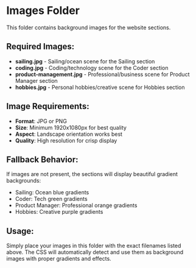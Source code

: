 # Images Folder

This folder contains background images for the website sections.

## Required Images:

- **sailing.jpg** - Sailing/ocean scene for the Sailing section
- **coding.jpg** - Coding/technology scene for the Coder section  
- **product-management.jpg** - Professional/business scene for Product Manager section
- **hobbies.jpg** - Personal hobbies/creative scene for Hobbies section

## Image Requirements:

- **Format**: JPG or PNG
- **Size**: Minimum 1920x1080px for best quality
- **Aspect**: Landscape orientation works best
- **Quality**: High resolution for crisp display

## Fallback Behavior:

If images are not present, the sections will display beautiful gradient backgrounds:
- Sailing: Ocean blue gradients
- Coder: Tech green gradients  
- Product Manager: Professional orange gradients
- Hobbies: Creative purple gradients

## Usage:

Simply place your images in this folder with the exact filenames listed above. The CSS will automatically detect and use them as background images with proper gradients and effects. 